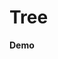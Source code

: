 # Tree

<script setup>
import { ref, shallowRef, triggerRef, watch, watchEffect, reactive, customRef, onMounted, toRef, computed, defineComponent } from 'vue'
import data from './MOCK_DATA.json'
import './styles.css'

import useDragDrop from './src'
import addClassesMiddleware  from './src/add-classes'
import indicatorMiddleware  from './src/indicator'
import autoScrollMiddleware  from './src/auto-scroll'
import dragImageMiddleware  from './src/drag-image'
import { moveTreeNodesById }  from './src/utils'


import  Tree  from './src/Tree.vue'

const root = ref({id: "root", children: data})
const container = ref(null)

onMounted(() => {
  useDragDrop(container.value, {
  dropPositionFn: ({ dragElement, dropElement }) => {
    const isDropElementParent =  !!dropElement.parentElement.querySelector('ul li')
    const isOwnChild = dragElement.parentElement.contains(dropElement)
    const isDropElementNested = !!dropElement.getAttribute('data-parent-id')
    return isOwnChild ? 'none' : isDropElementParent ? 'notAfter': 'all'
   },
  onDrop: ({dragElement, dropElement, selectedElements, position}) => {
    const index = parseInt(dropElement.getAttribute('data-index'))
    const dropElementId = dropElement.getAttribute('data-id')
    const toParentId = dropElement.getAttribute('data-parent-id') || 'root'
    const selectedIds = selectedElements.map((e) => e.getAttribute('data-id'))
    if(position == 'in') {
      moveTreeNodesById(root.value, dropElementId, selectedIds, 0)
    } else if (position === 'after'){
      moveTreeNodesById(root.value, toParentId, selectedIds, index + 1)
    } else if (position === 'before'){
      moveTreeNodesById(root.value, toParentId, selectedIds, index)
    }
  }},[addClassesMiddleware(), indicatorMiddleware(), autoScrollMiddleware(), dragImageMiddleware({minElements: 0})])
})
</script>


**Demo**

<div ref='container' >
<tree :node='root' :level='0' ></tree>
</div>

<style>

</style>


